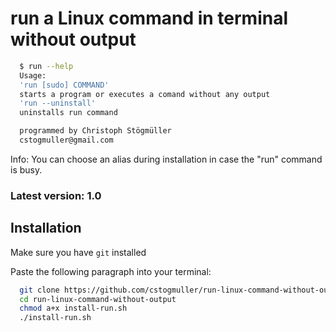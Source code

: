 
# run a Linux command in terminal without output

```bash
  $ run --help
  Usage:
  'run [sudo] COMMAND'
  starts a program or executes a comand without any output
  'run --uninstall'
  uninstalls run command

  programmed by Christoph Stögmüller
  cstogmuller@gmail.com
```
Info: You can choose an alias during installation in case the "run" command is busy.
### Latest version: 1.0

## Installation

Make sure you have `git` installed

Paste the following paragraph into your terminal:

```bash
  git clone https://github.com/cstogmuller/run-linux-command-without-output.git
  cd run-linux-command-without-output
  chmod a+x install-run.sh
  ./install-run.sh
```
    
